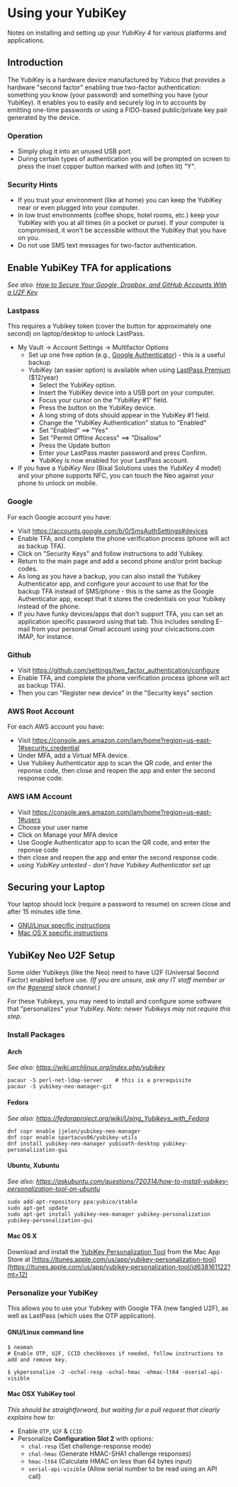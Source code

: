 # Using your YubiKey

Notes on installing and setting up your *YubiKey 4* for various platforms and applications.

## Introduction

The YubiKey is a hardware device manufactured by Yubico that provides a hardware "second factor" enabling true two-factor authentication: something you know (your password) and something you have (your YubiKey). It enables you to easily and securely log in to accounts by emitting one-time passwords or using a FIDO-based public/private key pair generated by the device.

### Operation

*   Simply plug it into an unused USB port.
*   During certain types of authentication you will be prompted on screen to press the inset copper button marked with and (often lit) "Y".

### Security Hints

*   If you trust your environment (like at home) you can keep the YubiKey near or even plugged into your computer.
*   In low trust environments (coffee shops, hotel rooms, etc.) keep your YubiKey with you at all times (in a pocket or purse). If your computer is compromised, it won't be accessible without the YubiKey that you have on you.
*   Do not use SMS text messages for two-factor authentication.

## Enable YubiKey TFA for applications

*See also: [How to Secure Your Google, Dropbox, and GitHub Accounts With a U2F Key](http://www.howtogeek.com/232360/how-to-secure-your-google-dropbox-and-github-accounts-with-a-u2f-key/)*

### Lastpass

This requires a Yubikey token (cover the button for approximately one second) on laptop/desktop to unlock LastPass.

*   My Vault -> Account Settings -> Multifactor Options
    *   Set up one free option (e.g., [Google Authenticator](https://support.google.com/accounts/answer/1066447?hl=en)) - this is a useful backup
    *   YubiKey (an easier option) is available when using [LastPass Premium](https://lastpass.com/yubico/) ($12/year)
        *   Select the YubiKey option.
        *   Insert the YubiKey device into a USB port on your computer.
        *   Focus your cursor on the "YubiKey #1" field.
        *   Press the button on the YubiKey device.
        *   A long string of dots should appear in the YubiKey #1 field.
        *   Change the "YubiKey Authentication" status to "Enabled"
        *   Set "Enabled" ==> "Yes"
        *   Set "Permit Offline Access" ==> "Disallow"
        *   Press the Update button
        *   Enter your LastPass master password and press Confirm.
        *   YubiKey is now enabled for your LastPass account.
*   If you have a *YubiKey Neo* (Bixal Solutions uses the *YubiKey 4* model) and your phone supports NFC, you can touch the Neo against your phone to unlock on mobile.

### Google

For each Google account you have:

*   Visit <https://accounts.google.com/b/0/SmsAuthSettings#devices>
*   Enable TFA, and complete the phone verification process (phone will act as backup TFA).
*   Click on "Security Keys" and follow instructions to add Yubikey.
*   Return to the main page and add a second phone and/or print backup codes.
*   As long as you have a backup, you can also install the Yubikey Authenticator app, and configure your account to use that for the backup TFA instead of SMS/phone - this is the same as the Google Authenticator app, except that it stores the credentials on your Yubikey instead of the phone.
*   If you have funky devices/apps that don't support TFA, you can set an application specific password using that tab. This includes sending E-mail from your personal Gmail account using your civicactions.com IMAP, for instance.

### Github

*   Visit <https://github.com/settings/two_factor_authentication/configure>
*   Enable TFA, and complete the phone verification process (phone will act as backup TFA).
*   Then you can "Register new device" in the "Security keys" section

### AWS Root Account

For each AWS account you have:

*   Visit <https://console.aws.amazon.com/iam/home?region=us-east-1#security_credential>
*   Under MFA, add a Virtual MFA device.
*   Use Yubikey Authenticator app to scan the QR code, and enter the reponse code, then close and reopen the app and enter the second response code.

### AWS IAM Account

*   Visit <https://console.aws.amazon.com/iam/home?region=us-east-1#users>
*   Choose your user name
*   Click on Manage your MFA device
*   Use Google Authenticator app to scan the QR code, and enter the reponse code
*   then close and reopen the app and enter the second response code.
*   *using YubiKey untested - don't have Yubikey Authenticator set up*

## Securing your Laptop

Your laptop should lock (require a password to resume) on screen close and after 15 minutes idle time.

*   [GNU/Linux specific instructions](linux.md)
*   [Mac OS X specific instructions](macosx.md)

## YubiKey Neo U2F Setup

Some older Yubikeys (like the Neo) need to have U2F (Universal Second Factor) enabled before use. *(If you are unsure, ask any IT staff member or on the [#general](https://civicactions.slack.com/messages/general) slack channel.)*

For these Yubikeys, you may need to install and configure some software that "personalizes" your YubiKey. *Note: newer Yubikeys may not require this step.*

### Install Packages

#### Arch

*See also: <https://wiki.archlinux.org/index.php/yubikey>*

```
pacaur -S perl-net-ldap-server    # this is a prerequisite
pacaur -S yubikey-neo-manager-git
```

#### Fedora

*See also: <https://fedoraproject.org/wiki/Using_Yubikeys_with_Fedora>*

```
dnf copr enable jjelen/yubikey-neo-manager
dnf copr enable spartacus06/yubikey-utils
dnf install yubikey-neo-manager yubioath-desktop yubikey-personalization-gui
```

#### Ubuntu, Xubuntu

*See also: <https://askubuntu.com/questions/720314/how-to-install-yubikey-personalization-tool-on-ubuntu>*

```
sudo add-apt-repository ppa:yubico/stable
sudo apt-get update
sudo apt-get install yubikey-neo-manager yubikey-personalization yubikey-personalization-gui
```

#### Mac OS X

Download and install the [YubiKey Personalization Tool](https://itunes.apple.com/us/app/yubikey-personalization-tool/id638161122?mt=12) from the Mac App Store at [https://itunes.apple.com/us/app/yubikey-personalization-tool](https://itunes.apple.com/us/app/yubikey-personalization-tool/id638161122?mt=12)

### Personalize your YubiKey

This allows you to use your Yubikey with Google TFA (new fangled U2F), as well as LastPass (which uses the OTP application).

#### GNU/Linux command line

```
$ neoman
# Enable OTP, U2F, CCID checkboxes if needed, follow instructions to add and remove key.

​$ ykpersonalize -2 -ochal-resp -ochal-hmac -ohmac-lt64 -oserial-api-visible
```

#### Mac OSX YubiKey tool

*This should be straightforward, but waiting for a pull request that clearly explains how to:*

*   Enable `OTP`, `U2F` & `CCID`
*   Personalize **Configuration Slot 2** with options:
    *   `chal-resp` (Set challenge-response mode)
    *   `chal-hmac` (Generate HMAC-SHA1 challenge responses)
    *   `hmac-lt64` (Calculate HMAC on less than 64 bytes input)
    *   `serial-api-visible` (Allow serial number to be read using an API call)
